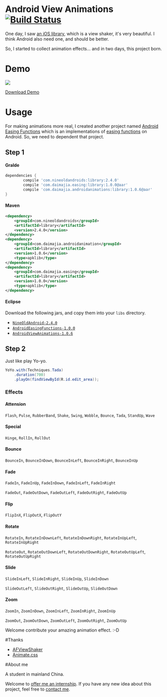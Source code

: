 # Android View Animations [![Build Status](https://travis-ci.org/daimajia/AndroidViewAnimations.svg)](https://travis-ci.org/daimajia/AndroidAnimations)

One day, I saw [an iOS library](https://github.com/ArtFeel/AFViewShaker), which is a view shaker, it's very beautiful. I think Android also need one, and should be better.

So, I started to collect animation effects... and in two days, this project born.

# Demo

![](http://ww3.sinaimg.cn/mw690/610dc034jw1ehnv2r93jpg20bx0kokjl.gif)

[Download Demo](https://github.com/daimajia/AndroidViewAnimations/releases/download/v1.0.5/demo-v1.0.5.apk)
# Usage

For making animations more real, I created another project named [Android Easing Functions](https://github.com/daimajia/AnimationEasingFunctions) which is an implementations of [easing functions](http://easings.net/) on Android. So, we need to dependent that project.

## Step 1

#### Gralde
```groovy
dependencies {
        compile 'com.nineoldandroids:library:2.4.0'
        compile 'com.daimajia.easing:library:1.0.0@aar'
        compile 'com.daimajia.androidanimations:library:1.0.6@aar'
}
```
#### Maven

```xml
<dependency>
    <groupId>com.nineoldandroids</groupId>
    <artifactId>library</artifactId>
    <version>2.4.0</version>
</dependency>
<dependency>
    <groupId>com.daimajia.androidanimation</groupId>
    <artifactId>library</artifactId>
    <version>1.0.6</version>
    <type>apklib</type>
</dependency>
<dependency>
    <groupId>com.daimajia.easing</groupId>
    <artifactId>library</artifactId>
    <version>1.0.0</version>
    <type>apklib</type>
</dependency>
```

#### Eclipse

Download the following jars, and copy them into your `libs` directory.

-   [`NineOldAndroid-2.4.0`](https://github.com/daimajia/AndroidViewAnimations/releases/download/v1.0.6/NineOldAndroid-2.4.0.jar)
-   [`AndroidEasingFunctions-1.0.0`](https://github.com/daimajia/AndroidViewAnimations/releases/download/v1.0.6/AndroidEasingFunctions-1.0.0.jar)
-   [`AndroidViewAnimations-1.0.6`](https://github.com/daimajia/AndroidViewAnimations/releases/download/v1.0.6/AndroidViewAnimations-1.0.6.jar)

## Step 2

Just like play Yo-yo.

```java
YoYo.with(Techniques.Tada)
    .duration(700)
    .playOn(findViewById(R.id.edit_area));
```

### Effects
#### Attension
`Flash`, `Pulse`, `RubberBand`, `Shake`, `Swing`, `Wobble`, `Bounce`, `Tada`, `StandUp`, `Wave`

#### Special
`Hinge`, `RollIn`, `RollOut`

#### Bounce
`BounceIn`, `BounceInDown`, `BounceInLeft`, `BounceInRight`, `BounceInUp`

#### Fade
`FadeIn`, `FadeInUp`, `FadeInDown`, `FadeInLeft`, `FadeInRight`

`FadeOut`, `FadeOutDown`, `FadeOutLeft`, `FadeOutRight`, `FadeOutUp`

#### Flip
`FlipInX`, `FlipOutX`, `FlipOutY`

#### Rotate
`RotateIn`, `RotateInDownLeft`, `RotateInDownRight`, `RotateInUpLeft`, `RotateInUpRight`

`RotateOut`, `RotateOutDownLeft`, `RotateOutDownRight`, `RotateOutUpLeft`, `RotateOutUpRight`

#### Slide
`SlideInLeft`, `SlideInRight`, `SlideInUp`, `SlideInDown`

`SlideOutLeft`, `SlideOutRight`, `SlideOutUp`, `SlideOutDown`

#### Zoom
`ZoomIn`, `ZoomInDown`, `ZoomInLeft`, `ZoomInRight`, `ZoomInUp`

`ZoomOut`, `ZoomOutDown`, `ZoomOutLeft`, `ZoomOutRight`, `ZoomOutUp`

Welcome contribute your amazing animation effect. :-D

#Thanks

- [AFViewShaker](https://github.com/ArtFeel/AFViewShaker)
- [Animate.css](https://github.com/daneden/animate.css)

#About me

A student in mainland China. 

Welcome to [offer me an internship](mailto:daimajia@gmail.com).
If you have any new idea about this project, feel free to [contact me](mailto:daimajia@gmail.com).
